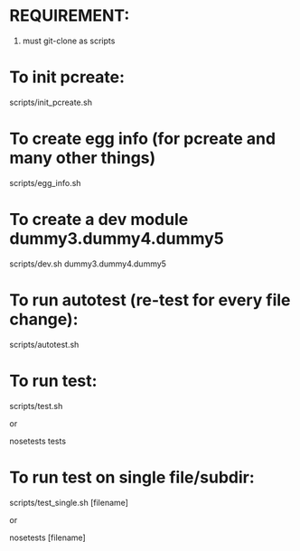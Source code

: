 REQUIREMENT:
==========
1. must git-clone as scripts

To init pcreate:
==========
scripts/init_pcreate.sh

To create egg info (for pcreate and many other things)
==========
scripts/egg_info.sh

To create a dev module dummy3.dummy4.dummy5
==========
scripts/dev.sh dummy3.dummy4.dummy5

To run autotest (re-test for every file change):
==========
scripts/autotest.sh

To run test:
==========
scripts/test.sh

or

nosetests tests

To run test on single file/subdir:
==========
scripts/test_single.sh [filename]

or

nosetests [filename]
